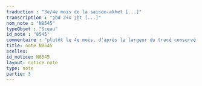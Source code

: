 ```yaml
---
traduction : "3e/4e mois de la saison-akhet [...]"
transcription : "ȝbd 2+x ȝḫt [...]"
nom_note : "N8545"
typeObjet : "Sceau"
id_note : "8545"
commentaire : "plutôt le 4e mois, d'après la largeur du tracé conservé. "
title: note N8545
scelles: 
id_notice: N8545
layout: notice_note
type: note
partie: 3
---
```

